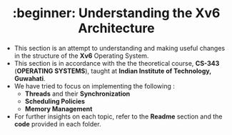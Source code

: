 <h1 align="center">:beginner: Understanding the Xv6 Architecture </h1>

* This section is an attempt to understanding and making useful changes in the structure of the **Xv6** Operating System.
* This section is in accordance with the the theoretical course, **CS-343** (**OPERATING SYSTEMS**), taught at **Indian Institute of Technology, Guwahati**.
* We have tried to focus on implementing the following :
    * **Threads** and their **Synchronization**
    * **Scheduling Policies**
    * **Memory Management**
* For further insights on each topic, refer to the **Readme** section and the **code** provided in each folder.  
